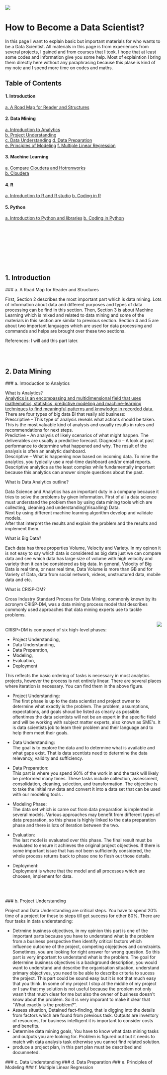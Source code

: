 
![](https://github.com/asikhalaban/R/blob/master/img/blogs_kdnuggets.jpg)

# How to Become a Data Scientist?
In this page I want to explain basic but important materials for who wants to be a Data Scientist. All materials in this page is from experiences from several projects, I gained and from courses that I took. I hope that at least some codes and information give you some help. Most of explaintion I bring them directly here without any paraphrasing because this plase is kind of my note and I spend more time on codes and maths. 

## Table of Contents

#### 1. Introduction<br>
[a. A Road Map for Reader and Structures](#structures) 
#### 2. Data Mining<br>
[a. Introduction to Analytics](#Introduction)  
[b. Project Understanding](#Project)  
[c. Data Understanding](#Data)
[d. Data Preparation](#Preparation)  
[e. Principles of Modeling](#Principles) 
[f. Multiple Linear Regression](#Multiple)  
#### 3. Machine Learning<br>
[a. Compare Cloudera and Hotronworks](#c_vs_h)  
[b. Cloudera](#cloudera)  
#### 4. R<br>
[a. Introduction to R and R studio](#centos)
[b. Coding in R](#manager)
#### 5. Python
[a. Introduction to Python and libraries](#centos)
[b. Coding in Python](#manager)
#
<br><br><br><br><br><br>






## 1. Introduction
<a name="structures"/>
### a. A Road Map for Reader and Structures

First, Section 2 describes the most important part which is data mining. Lots of information about data and different purposes and types of data processing can be find in this section. Then, Section 3 is about Machine Learning which is mixed and related to data mining and some of the materials in this section are similar to previous section. Section 4 and 5 are about two important languages which are used for data processing and commands and helps are brought over these two sections. 

References: I will add this part later.

<br><br>

## 2. Data Mining
<a name="Introduction"/>
### a. Introduction to Analytics

What is Analytics?<br> 
[Analytics is an encompassing and multidimensional field that uses mathematics, statistics, predictive modeling and machine-learning techniques to find meaningful patterns and knowledge in recorded data.](http://www.sas.com/en_us/insights/analytics/what-is-analytics.html) <br>
There are four types of big data BI that really aid business:<br>
Prescriptive – This type of analysis reveals what actions should be taken. This is the most valuable kind of analysis and usually results in rules and recommendations for next steps.<br>
Predictive – An analysis of likely scenarios of what might happen. The deliverables are usually a predictive forecast.
Diagnostic – A look at past performance to determine what happened and why. The result of the analysis is often an analytic dashboard.<br>
Descriptive – What is happening now based on incoming data. To mine the analytics, you typically use a real-time dashboard and/or email reports. Descriptive analytics as the least complex while fundamentally important because this analytics can answer simple questions about the past.<br>

What is Data Analytics outline?<br>

Data Science and Analytics has an important duty in a company because it tries to solve the problems by given information. 
First of all a data science must understand the problem then by using data mining tools which are collecting, cleaning and understanding(Visualling) Data. <br>
Next by using different machine learning algorithm develop and validate models.<br>
After that interpret the results and explain the problem and the results and implement them. 

What is Big Data? <br>

Each data has three properties Volume, Velocity and Variety. In my opinon it is not easy to say which data is considered as big data just we can compare data and see which data has large size of volume with high velocity and variety then it can be considered as big data. In general, Velocity of Big Data is real time, or near real time, Data Volume is more than GB and for Variety of Data, data from social network, videos, unstructured data, mobile data and etc.

What is CRISP-DM? <br>

Cross Industry Standard Process for Data Mining, commonly known by its acronym CRISP-DM, was a data mining process model that describes commonly used approaches that data mining experts use to tackle problems.

<img align="right" src="https://github.com/asikhalaban/R/blob/master/img/220px-CRISP-DM_Process_Diagram.png?raw=true"><br>
CRISP=DM is composed of six high-level phases:<br>
- Project Understanding,
- Data Understanding,
- Data Preparation, 
- Modeling,
- Evaluation,
- Deployment<br>

This reflects the basic ordering of tasks is necessary in most analytics projects, however the process is not entirely linear. There are several places where iteration is necessary. You can find them in the above figure. 

- Project Understanding:<br>
The first phase is up to the data scientist and project owner to determine what exactly is the problem. The problem, assumptions, expectations, and goals shoud be listed as clearly as possible. oftentimes the data scientists will not be an expert in the specific field and will be working with subject matter experts, also known as SME's. It is data scientists job to learn their problem and their language and to help them meet their goals. 

- Data Understanding: <br>
The goal is to explore the data and to determine what is available and what gaps exist. That is data scentists need to determine the data relevancy, validity and sufficiency. 

- Data Preparation: <br>
This part is where you spend 90% of the work in and the task will likely be preformed many times. These tasks include collection, assessment, consolidation, cleaning, selection, and transformation. The objective is to take the initial raw data and convert it into a data set that can be used with our modeling tools . 

- Modeling Phase: <br>
The data set which is came out from data preparation is implented in several models. Various approaches may benefit from different types of data preparation, so this phase is highly linked to the data preparation phase and there is lots of iteration between the two.

- Evaluation: <br>
The last model is evaluated over this phase. The final result must be evaluated to ensure it achieves the original project objectives. If there is some important issue that has not been sufficiently considered, the whole process returns back to phase one to flesh out those details. 

- Deployment: <br>
Deployment is where that the model and all processes which are choosen, implement for data. 


<br><br>

<a name="Project"/>
### b. Project Understanding

Project and Data Understanding are critical steps. You have to spend 20% time of a project for these to steps till get success for other 80%. 
There are four tasks in data understanding: 
- Detrmine business objectives, in my opinion this part is one of the important parts because you have to understand what is the problem from a business perspective then identify critical factors which influence outcome of the project, competing objejctives and constraints. Sometimes, you are looking for right answer for wrong question. So this part is very important to understand what is the problem. The goal for determine business objectives is a background description, you would want to understand and describe the organisation situation, understand primary objectives, you need to be able to describe criteria to sucess the project. This part could be sound easy but it is not that much easy that you think. In some of my project I stop at the middle of my project or I saw that my solution is not useful because the problem not only wasn't that much clear for me but also the owner of business doesn't know about the problem. So it is very imporant to make it clear that "What exactly is the problem?". 
- Assess situation, Detained fact-finding, that is digging into the details from factors which are found from previous task. Outputs are inventory of resources, for business intelligent it is important to consider costs and benefits. 
- Determine data mining goals, You have to know what data mining tasks and outputs you are looking for. Problem is figured out but it needs to match wih data analysis task otherwise you cannot find related solution. 
- produce a project plan, in this part plan must be described and documneted. 

<a name="Data"/>
### c. Data Understanding

<a name="Preparation"/>
### d. Data Preparation

<a name="Principles"/>
### e. Principles of Modeling

<a name="Multiple"/>
### f. Multiple Linear Regression


